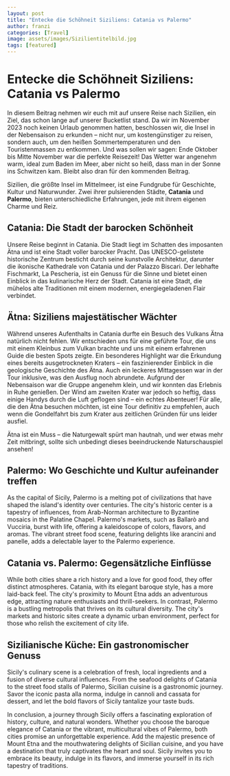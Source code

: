 ```yaml
---
layout: post
title: "Entecke die Schöhneit Siziliens: Catania vs Palermo"
author: franzi
categories: [Travel]
image: assets/images/Sizilientitelbild.jpg
tags: [featured]
---
```


# Entecke die Schöhneit Siziliens: Catania vs Palermo

In diesem Beitrag nehmen wir euch mit auf unsere Reise nach Sizilien, ein Ziel, das schon lange auf unserer Bucketlist stand. Da wir im November 2023 noch keinen Urlaub genommen hatten, beschlossen wir, die Insel in der Nebensaison zu erkunden – nicht nur, um kostengünstiger zu reisen, sondern auch, um den heißen Sommertemperaturen und den Touristenmassen zu entkommen. Und was sollen wir sagen: Ende Oktober bis Mitte November war die perfekte Reisezeit! Das Wetter war angenehm warm, ideal zum Baden im Meer, aber nicht so heiß, dass man in der Sonne ins Schwitzen kam. Bleibt also dran für den kommenden Beitrag.  

Sizilien, die größte Insel im Mittelmeer, ist eine Fundgrube für Geschichte, Kultur und Naturwunder. Zwei ihrer pulsierenden Städte, **Catania** und **Palermo**, bieten unterschiedliche Erfahrungen, jede mit ihrem eigenen Charme und Reiz.


## Catania: Die Stadt der barocken Schönheit 

Unsere Reise beginnt in Catania. Die Stadt liegt im Schatten des imposanten Ätna und ist eine Stadt voller barocker Pracht. Das UNESCO-gelistete historische Zentrum besticht durch seine kunstvolle Architektur, darunter die ikonische Kathedrale von Catania und der Palazzo Biscari. Der lebhafte Fischmarkt, La Pescheria, ist ein Genuss für die Sinne und bietet einen Einblick in das kulinarische Herz der Stadt. Catania ist eine Stadt, die mühelos alte Traditionen mit einem modernen, energiegeladenen Flair verbindet.


## Ätna: Siziliens majestätischer Wächter

Während unseres Aufenthalts in Catania durfte ein Besuch des Vulkans Ätna natürlich nicht fehlen. Wir entschieden uns für eine geführte Tour, die uns mit einem Kleinbus zum Vulkan brachte und uns mit einem erfahrenen Guide die besten Spots zeigte. Ein besonderes Highlight war die Erkundung eines bereits ausgetrockneten Kraters – ein faszinierender Einblick in die geologische Geschichte des Ätna. Auch ein leckeres Mittagessen war in der Tour inklusive, was den Ausflug noch abrundete. Aufgrund der Nebensaison war die Gruppe angenehm klein, und wir konnten das Erlebnis in Ruhe genießen. Der Wind am zweiten Krater war jedoch so heftig, dass einige Handys durch die Luft geflogen sind – ein echtes Abenteuer! Für alle, die den Ätna besuchen möchten, ist eine Tour definitiv zu empfehlen, auch wenn die Gondelfahrt bis zum Krater aus zeitlichen Gründen für uns leider ausfiel.

Ätna ist ein Muss – die Naturgewalt spürt man hautnah, und wer etwas mehr Zeit mitbringt, sollte sich unbedingt dieses beeindruckende Naturschauspiel ansehen!

## Palermo: Wo Geschichte und Kultur aufeinander treffen 

As the capital of Sicily, Palermo is a melting pot of civilizations that have shaped the island's identity over centuries. The city's historic center is a tapestry of influences, from Arab-Norman architecture to Byzantine mosaics in the Palatine Chapel. Palermo's markets, such as Ballarò and Vucciria, burst with life, offering a kaleidoscope of colors, flavors, and aromas. The vibrant street food scene, featuring delights like arancini and panelle, adds a delectable layer to the Palermo experience.

## Catania vs. Palermo: Gegensätzliche Einflüsse 

While both cities share a rich history and a love for good food, they offer distinct atmospheres. Catania, with its elegant baroque style, has a more laid-back feel. The city's proximity to Mount Etna adds an adventurous edge, attracting nature enthusiasts and thrill-seekers. In contrast, Palermo is a bustling metropolis that thrives on its cultural diversity. The city's markets and historic sites create a dynamic urban environment, perfect for those who relish the excitement of city life.



## Sizilianische Küche: Ein gastronomischer Genuss

Sicily's culinary scene is a celebration of fresh, local ingredients and a fusion of diverse cultural influences. From the seafood delights of Catania to the street food stalls of Palermo, Sicilian cuisine is a gastronomic journey. Savor the iconic pasta alla norma, indulge in cannoli and cassata for dessert, and let the bold flavors of Sicily tantalize your taste buds.

In conclusion, a journey through Sicily offers a fascinating exploration of history, culture, and natural wonders. Whether you choose the baroque elegance of Catania or the vibrant, multicultural vibes of Palermo, both cities promise an unforgettable experience. Add the majestic presence of Mount Etna and the mouthwatering delights of Sicilian cuisine, and you have a destination that truly captivates the heart and soul. Sicily invites you to embrace its beauty, indulge in its flavors, and immerse yourself in its rich tapestry of traditions.
